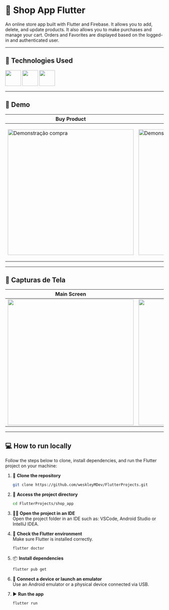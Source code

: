 # 📝 Shop App Flutter

An online store app built with Flutter and Firebase. It allows you to add, delete, and update products. It also allows you to make purchases and manage your cart. Orders and Favorites are displayed based on the logged-in and authenticated user.

---

## 🤖 Technologies Used

<div>
  <img src="https://cdn.jsdelivr.net/gh/devicons/devicon@latest/icons/flutter/flutter-original.svg" width="50" /> 
  <img src="https://cdn.jsdelivr.net/gh/devicons/devicon@latest/icons/dart/dart-original.svg" width="50" /> 
  <img src="https://cdn.jsdelivr.net/gh/devicons/devicon@latest/icons/firebase/firebase-original.svg" width="50" />
</div>

---

## 🎥 Demo

| Buy Product | New Product |
|----------------|------------------|
| <p align="left"><img src="https://github.com/user-attachments/assets/d2816b15-b4e1-41e1-8059-f7d76b91eefe" alt="Demonstração compra" height="400"/></p> | <p align="left"><img src="https://github.com/user-attachments/assets/e13a3a78-737e-488c-9c47-fab1191d6310" alt="Demonstração novo" height="400"/></p>

---

## 📸 Capturas de Tela

| Main Screen | Products Screen | Orders Screen |
|----------------|------------------|------------------|
| <img src="https://github.com/user-attachments/assets/e98cfb0d-1b14-4a38-b3b6-628595dd97c7" height="400" /> | <img src="https://github.com/user-attachments/assets/50212b36-9ecb-430a-a8d2-0df354d35ae8" height="400" /> | <img src="https://github.com/user-attachments/assets/4726012a-15da-4b4b-8f71-ed807954f5c7" height="400" /> |

---

## 💻 How to run locally  

Follow the steps below to clone, install dependencies, and run the Flutter project on your machine:

1. 🧱 **Clone the repository**  
   ```bash
   git clone https://github.com/weskleyMDev/FlutterProjects.git

2. 📂 **Access the project directory**  
   ```bash
   cd FlutterProjects/shop_app

3. 🧑‍💻 **Open the project in an IDE**  
   Open the project folder in an IDE such as: VSCode, Android Studio or IntelliJ IDEA.

4. 🧪 **Check the Flutter environment**  
   Make sure Flutter is installed correctly.
   ```bash
   flutter doctor

5. 📦 **Install dependencies**  
   ```bash
   flutter pub get

6. 📱 **Connect a device or launch an emulator**  
   Use an Android emulator or a physical device connected via USB.

7. ▶️ **Run the app**  
   ```bash
   flutter run
